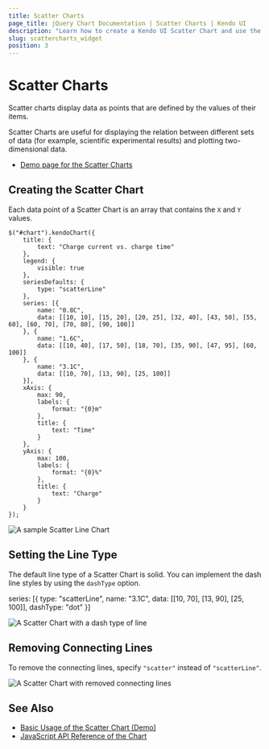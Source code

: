 ```yaml
---
title: Scatter Charts
page_title: jQuery Chart Documentation | Scatter Charts | Kendo UI
description: "Learn how to create a Kendo UI Scatter Chart and use the different options it provides."
slug: scattercharts_widget
position: 3
---
```


# Scatter Charts

Scatter charts display data as points that are defined by the values of their items.

Scatter Charts are useful for displaying the relation between different sets of data (for example, scientific experimental results) and plotting two-dimensional data.

* [Demo page for the Scatter Charts](https://demos.telerik.com/kendo-ui/scatter-charts/index)

## Creating the Scatter Chart

Each data point of a Scatter Chart is an array that contains the `X` and `Y` values.

    $("#chart").kendoChart({
        title: {
            text: "Charge current vs. charge time"
        },
        legend: {
            visible: true
        },
        seriesDefaults: {
            type: "scatterLine"
        },
        series: [{
            name: "0.8C",
            data: [[10, 10], [15, 20], [20, 25], [32, 40], [43, 50], [55, 60], [60, 70], [70, 80], [90, 100]]
        }, {
            name: "1.6C",
            data: [[10, 40], [17, 50], [18, 70], [35, 90], [47, 95], [60, 100]]
        }, {
            name: "3.1C",
            data: [[10, 70], [13, 90], [25, 100]]
        }],
        xAxis: {
            max: 90,
            labels: {
                format: "{0}m"
            },
            title: {
                text: "Time"
            }
        },
        yAxis: {
            max: 100,
            labels: {
                format: "{0}%"
            },
            title: {
                text: "Charge"
            }
        }
    });

![A sample Scatter Line Chart](chart-scatter-line.png)

## Setting the Line Type

The default line type of a Scatter Chart is solid. You can implement the dash line styles by using the `dashType` option.

  series: [{
      type: "scatterLine",
      name: "3.1C",
      data: [[10, 70], [13, 90], [25, 100]],
      dashType: "dot"
  }]

![A Scatter Chart with a dash type of line](chart-dash-types.png)

## Removing Connecting Lines

To remove the connecting lines, specify `"scatter"` instead of `"scatterLine"`.

![A Scatter Chart with removed connecting lines](chart-scatter.png)

## See Also

* [Basic Usage of the Scatter Chart (Demo)](https://demos.telerik.com/kendo-ui/scatter-charts/index)
* [JavaScript API Reference of the Chart](/api/javascript/dataviz/ui/chart)
